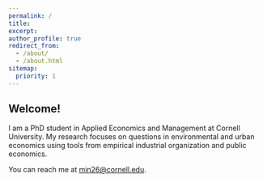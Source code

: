 ```yaml
---
permalink: /
title:
excerpt:
author_profile: true
redirect_from: 
  - /about/
  - /about.html
sitemap:
  priority: 1
---
```


<h2 id="welcome">
Welcome!
</h2>

I am a PhD student in Applied Economics and Management at Cornell University. My research focuses on questions in environmental and urban economics using tools from empirical industrial organization and public economics.

You can reach me at [min26@cornell.edu](mailto:min26@cornell.edu).